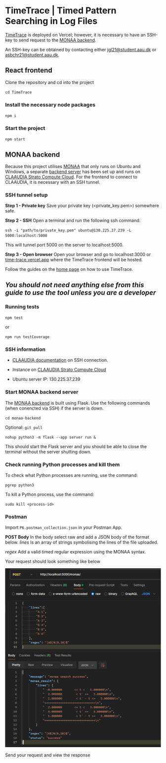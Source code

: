 # TimeTrace | Timed Pattern Searching in Log Files

[TimeTrace](https://time-trace.vercel.app/) is deployed on Vercel; however, it is necessary to have an SSH-key to send request to the [MONAA backend](https://github.com/AndersToft20/monaa-backend). 

An SSH-key can be obtained by contacting either [jgl21@student.aau.dk](mailto:jgl21@student.aau.dk) or [asbchr21@student.aau.dk](mailto:asbchr21@student.aau.dk).

## React frontend
Clone the repository and cd into the project 

`cd TimeTrace`

### Install the necessary node packages
`npm i`

### Start the project
`npm start`

## MONAA backend
Because this project utilises [MONAA](https://github.com/MasWag/monaa) that only runs on Ubuntu and Windows, a separate [backend server](https://github.com/AndersToft20/monaa-backend) has been set up and runs on [CLAAUDIA Strato Compute Cloud](https://www.strato-docs.claaudia.aau.dk/).
For the frontend to connect to CLAAUDIA, it is necessary with an SSH tunnel.

### SSH tunnel setup

**Step 1 - Private key**
Save your private key (<private_key.pem>) somewhere safe.

**Step 2 - SSH**
Open a terminal and run the following ssh command:

`ssh -i "path/to/private_key.pem" ubuntu@130.225.37.239 -L 5000:localhost:5000`

This will tunnel port 5000 on the server to localhost:5000.

**Step 3 - Open browser**
Open your browser and go to localhost:3000 or [time-trace.vercel.app](https://time-trace.vercel.app/) where the TimeTrace frontend will be hosted.

Follow the guides on the [home page](https://time-trace.vercel.app/)  on how to use TimeTrace.

*You should not need anything else from this guide to use the tool unless you are a developer*
---

### Running tests
`npm test`

or

`npm run testCoverage`

### SSH information
- [CLAAUDIA documentation](https://www.strato-docs.claaudia.aau.dk/guides/getting_started/access_instance/) on SSH connection.

- Instance on [CLAAUDIA Strato Compute Cloud](https://strato-new.claaudia.aau.dk/project/instances/)

- Ubuntu server IP: 130.225.37.239

### Start MONAA backend server
The [MONAA backend](https://github.com/AndersToft20/monaa-backend) is built using Flask. Use the following commands (when conencted via SSH) if the server is down.

`cd monaa-backend` 

Optional: `git pull`

`nohup python3 -m flask --app server run &`

This should start the Flask server and you should be able to close the terminal without the server shutting down.

### Check running Python processes and kill them
To check what Python processes are running, use the command:

`pgrep python3`

To kill a Python process, use the command:

`sudo kill <process-id>`

### Postman
Import `P6.postman_collection.json` in your Postman App.

**POST Body**
In the body select raw and add a JSON body of the format below.
*lines* Is an array of strings symbolising the lines of the file uploaded.

*regex* Add a valid timed regular expression using the MONAA syntax.

Your request should look something like below

![Postman example](postman_example.png)

Send your request and view the response

